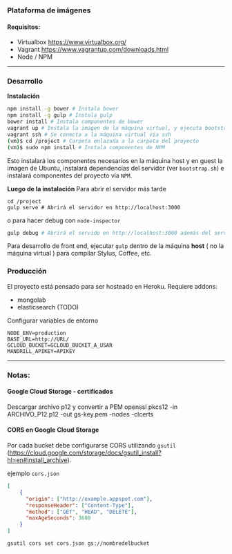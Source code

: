 ### Plataforma de imágenes

#### Requisitos:
- Virtualbox https://www.virtualbox.org/
- Vagrant https://www.vagrantup.com/downloads.html
- Node / NPM

---
### Desarrollo
**Instalación**
```bash
npm install -g bower # Instala bower
npm install -g gulp # Instala gulp
bower install # Instala componentes de bower
vagrant up # Instala la imagen de la máquina virtual, y ejecuta bootstrap.sh
vagrant ssh # Se conecta a la máquina virtual via ssh
(vm)$ cd /project # Carpeta enlazada a la carpeta del proyecto
(vm)$ sudo npm install # Instala componentes de NPM
```
Esto instalará los componentes necesarios en la máquina host y en guest la imagen de Ubuntu, instalará dependencias del servidor (ver `bootstrap.sh`) e instalará componentes del proyecto vía `NPM`.

**Luego de la instalación**
Para abrir el servidor más tarde 
```
cd /project
gulp serve # Abrirá el servidor en http://localhost:3000
```
o para hacer debug con `node-inspector`

```bash
gulp debug # Abrirá el servido en http://localhost:3000 además del servidor debug en puerto por defecto (5858)
```
Para desarrollo de front end, ejecutar `gulp` dentro de la máquina **host** ( no la máquina virtual ) para compilar Stylus, Coffee, etc.


### Producción

El proyecto está pensado para ser hosteado en Heroku. Requiere addons:

- mongolab
- elasticsearch (TODO)


Configurar variables de entorno
```
NODE_ENV=production
BASE_URL=http://URL/
GCLOUD_BUCKET=GCLOUD_BUCKET_A_USAR
MANDRILL_APIKEY=APIKEY
```

---

### Notas:
#### Google Cloud Storage - certificados
Descargar archivo p12 y convertir a PEM
openssl pkcs12 -in ARCHIVO_P12.p12 -out gs-key.pem -nodes -clcerts
#### CORS en Google Cloud Storage

Por cada bucket debe configurarse CORS utilizando `gsutil` (https://cloud.google.com/storage/docs/gsutil_install?hl=en#install_archive).

ejemplo `cors.json`
```json
[
    {
      "origin": ["http://example.appspot.com"],
      "responseHeader": ["Content-Type"],
      "method": ["GET", "HEAD", "DELETE"],
      "maxAgeSeconds": 3600
    }
]
```

```bash
gsutil cors set cors.json gs://nombredelbucket
```

